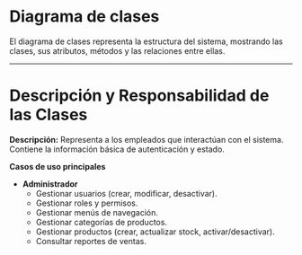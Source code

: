 # Diagrama de clases

El diagrama de clases representa la estructura del sistema, mostrando las
clases, sus atributos, métodos y las relaciones entre ellas.

---
# Descripción y Responsabilidad de las Clases

**Descripción:** Representa a los empleados que interactúan con el sistema. Contiene la información básica de autenticación y estado.

**Casos de uso principales**

- **Administrador** 
  - Gestionar usuarios (crear, modificar, desactivar).
  - Gestionar roles y permisos.
  - Gestionar menús de navegación.
  - Gestionar categorías de productos.
  - Gestionar productos (crear, actualizar stock, activar/desactivar).
  - Consultar reportes de ventas.
